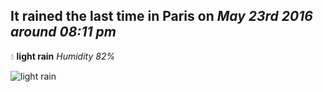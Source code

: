 ## It rained the last time in Paris on *May 23rd 2016 around 08:11 pm*
💧  **light rain** *Humidity 82%*

![light rain](http://openweathermap.org/img/w/10n.png)
